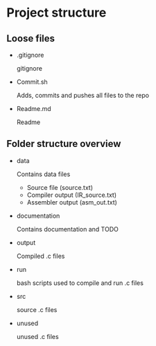 
# Project structure



## Loose files

- .gitignore

    gitignore

- Commit.sh

    Adds, commits and pushes all files to the repo

- Readme.md

    Readme

## Folder structure overview

- data

    Contains data files

    - Source file (source.txt)
    - Compiler output (IR_source.txt)
    - Assembler output (asm_out.txt)


- documentation

    Contains documentation and TODO


- output

    Compiled .c files



- run

    bash scripts used to compile and run .c files


- src

    source .c files



- unused

    unused .c files















